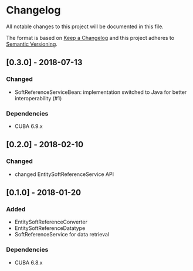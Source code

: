 # Changelog
All notable changes to this project will be documented in this file.

The format is based on [Keep a Changelog](http://keepachangelog.com/en/1.0.0/)
and this project adheres to [Semantic Versioning](http://semver.org/spec/v2.0.0.html).

## [0.3.0] - 2018-07-13

### Changed
- SoftReferenceServiceBean: implementation switched to Java for better interoperability (#1)

### Dependencies
- CUBA 6.9.x

## [0.2.0] - 2018-02-10

### Changed
- changed EntitySoftReferenceService API


## [0.1.0] - 2018-01-20

### Added
- EntitySoftReferenceConverter
- EntitySoftReferenceDatatype
- SoftReferenceService for data retrieval


### Dependencies
- CUBA 6.8.x
